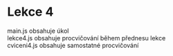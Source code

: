 # Lekce 4
main.js obsahuje úkol  
lekce4.js obsahuje procvičování během přednesu lekce  
cviceni4.js obsahuje samostatné procvičování  

